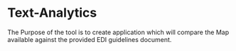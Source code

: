 # Text-Analytics
The Purpose of the tool is to create application which will compare the Map available against the provided EDI guidelines document. 
